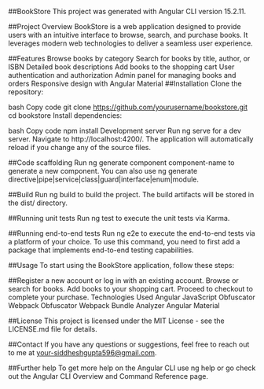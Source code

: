 ##BookStore
This project was generated with Angular CLI version 15.2.11.

##Project Overview
BookStore is a web application designed to provide users with an intuitive interface to browse, search, and purchase books. It leverages modern web technologies to deliver a seamless user experience.

##Features
Browse books by category
Search for books by title, author, or ISBN
Detailed book descriptions
Add books to the shopping cart
User authentication and authorization
Admin panel for managing books and orders
Responsive design with Angular Material
##Installation
Clone the repository:

bash
Copy code
git clone https://github.com/yourusername/bookstore.git
cd bookstore
Install dependencies:

bash
Copy code
npm install
Development server
Run ng serve for a dev server. Navigate to http://localhost:4200/. The application will automatically reload if you change any of the source files.

##Code scaffolding
Run ng generate component component-name to generate a new component. You can also use ng generate directive|pipe|service|class|guard|interface|enum|module.

##Build
Run ng build to build the project. The build artifacts will be stored in the dist/ directory.

##Running unit tests
Run ng test to execute the unit tests via Karma.

##Running end-to-end tests
Run ng e2e to execute the end-to-end tests via a platform of your choice. To use this command, you need to first add a package that implements end-to-end testing capabilities.

##Usage
To start using the BookStore application, follow these steps:

##Register a new account or log in with an existing account.
Browse or search for books.
Add books to your shopping cart.
Proceed to checkout to complete your purchase.
Technologies Used
Angular
JavaScript Obfuscator
Webpack Obfuscator
Webpack Bundle Analyzer
Angular Material

##License
This project is licensed under the MIT License - see the LICENSE.md file for details.

##Contact
If you have any questions or suggestions, feel free to reach out to me at your-siddheshgupta596@gmail.com.

##Further help
To get more help on the Angular CLI use ng help or go check out the Angular CLI Overview and Command Reference page.

